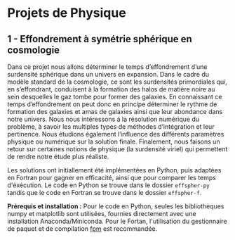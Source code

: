 # Projets de Physique

## 1 - Effondrement à symétrie sphérique en cosmologie

Dans ce projet nous allons déterminer le temps d’effondrement d’une surdensité sphérique
dans un univers en expansion. Dans le cadre du modèle standard de la cosmologie, ce sont les
surdensités primordiales qui, en s’effondrant, conduisent à la formation des halos de matière noire
au sein desquelles le gaz tombe pour former des galaxies. En connaissant ce temps d’effondrement
on peut donc en principe déterminer le rythme de formation des galaxies et amas de galaxies
ainsi que leur abondance dans notre univers.
Nous nous intéressons à la résolution numérique du problème, à savoir les multiples types de méthodes d’intégration et leur pertinence. Nous étudions également l’influence des différents paramètres physique ou numérique sur la solution finale. Finalement, nous faisons un retour sur certaines notions de
physique (la surdensité viriel) qui permettent de rendre notre étude plus réaliste.

Les solutions ont initiallement été implémentées en Python, puis adaptées en Fortran pour gagner en efficacité, ainsi que pour comparer les temps d'éxécution. Le code en Python se trouve dans le dossier `effspher-py` tandis que le code en Fortran se trouve dans le dossier `effspher-f`.

**Prérequis et installation :** Pour le code en Python, seules les bibliothèques numpy et matplotlib sont utilisées, fournies directement avec une installation Anaconda/Miniconda. Pour le Fortan, l'utilisation du gestionnaire de paquet et de compilation [fpm](https://fpm.fortran-lang.org/fr/index.html) est recommandée.
